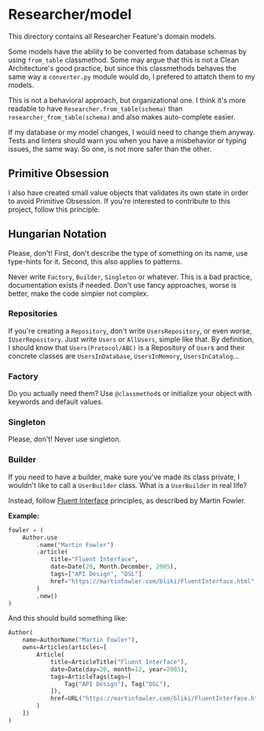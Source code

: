 # Researcher/model

This directory contains all Researcher Feature's domain models.

Some models have the ability to be converted from database schemas by using `from_table` classmethod. Some may argue that this is not a Clean Architecture's good practice, but since this classmethods behaves the same way a `converter.py` module would do, I prefered to attatch them to my models.

This is not a behavioral approach, but organizational one. I think it's more readable to have `Researcher.from_table(schema)` than `researcher_from_table(schema)` and also makes auto-complete easier.

If my database or my model changes, I would need to change them anyway. Tests and linters should warn you when you have a misbehavior or typing issues, the same way. So one, is not more safer than the other.

## Primitive Obsession

I also have created small value objects that validates its own state in order to avoid Primitive Obsession. If you're interested to contribute to this project, follow this principle.

## Hungarian Notation

Please, don't! First, don't describe the type of something on its name, use type-hints for it. Second, this also applies to patterns.

Never write `Factory`, `Builder`, `Singleton` or whatever. This is a bad practice, documentation exists if needed. Don't use fancy approaches, worse is better, make the code simpler not complex.

### Repositories

If you're creating a `Repository`, don't write `UsersRepository`, or even worse, `IUserRepository`. Just write `Users` or `AllUsers`, simple like that. By definition, I should know that `Users(Protocol/ABC)` is a Repository of `User`s and their concrete classes are `UsersInDatabase`, `UsersInMemory`, `UsersInCatalog`...

### Factory

Do you actually need them? Use `@classmethod`s or initialize your object with keywords and default values.

### Singleton

Please, don't! Never use singleton.

### Builder

If you need to have a builder, make sure you've made its class private, I wouldn't like to call a `UserBuilder` class. What is a `UserBuilder` in real life?

Instead, follow [Fluent Interface](https://martinfowler.com/bliki/FluentInterface.html) principles, as described by Martin Fowler.

**Example:**

```py
fowler = (
    Author.use
        .name("Martin Fowler")
        .article(
            title="Fluent Interface", 
            date=Date(20, Month.December, 2005),
            tags=["API Design", "DSL"]
            href="https://martinfowler.com/bliki/FluentInterface.html"
        )
        .new()
)
```

And this should build something like:

```py
Author(
    name=AuthorName("Martin Fowler"),
    owns=Articles(articles=[
        Article(
            title=ArticleTitle("Fluent Interface"),
            date=Date(day=20, month=12, year=2005),
            tags=ArticleTags(tags=[
                Tag("API Design"), Tag("DSL"),
            ]),
            href=URL("https://martinfowler.com/bliki/FluentInterface.html"),
        )
    ])
)
```

